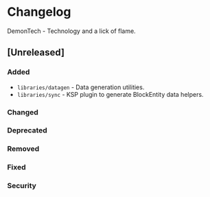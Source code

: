 # Changelog
DemonTech - Technology and a lick of flame.

## [Unreleased]

### Added
 - `libraries/datagen` - Data generation utilities. 
 - `libraries/sync` - KSP plugin to generate BlockEntity data helpers.

### Changed

### Deprecated

### Removed

### Fixed

### Security

